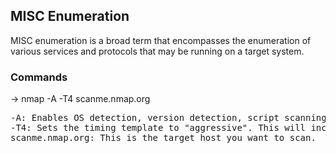 ## MISC Enumeration
  MISC enumeration is a broad term that encompasses the enumeration of various services and protocols that may be running on a target system. 

### Commands

  -> nmap -A -T4 scanme.nmap.org
  
<pre>
-A: Enables OS detection, version detection, script scanning, and traceroute.
-T4: Sets the timing template to "aggressive". This will increase the speed of the scan, but may also increase the chance of detection or false positives.
scanme.nmap.org: This is the target host you want to scan.
</pre>
